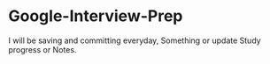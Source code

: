 # Google-Interview-Prep
I will be saving and committing everyday, Something or update Study progress or Notes.
